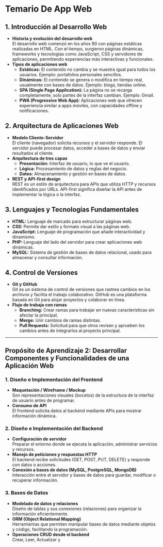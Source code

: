 # Temario De App Web

## 1. Introducción al Desarrollo Web
- **Historia y evolución del desarrollo web**  
  El desarrollo web comenzó en los años 90 con páginas estáticas realizadas en HTML. Con el tiempo, surgieron páginas dinámicas, frameworks y tecnologías como JavaScript, CSS y servidores de aplicaciones, permitiendo experiencias más interactivas y funcionales.
- **Tipos de aplicaciones web**  
  - **Estáticas:** El contenido no cambia y se muestra igual para todos los usuarios. Ejemplo: portafolios personales sencillos.
  - **Dinámicas:** El contenido se genera o modifica en tiempo real, usualmente con bases de datos. Ejemplo: blogs, tiendas online.
  - **SPA (Single Page Application):** La página no se recarga completamente; solo partes de la interfaz cambian. Ejemplo: Gmail.
  - **PWA (Progressive Web App):** Aplicaciones web que ofrecen experiencia similar a apps móviles, con capacidades offline y notificaciones.

## 2. Arquitectura de Aplicaciones Web
- **Modelo Cliente-Servidor**  
  El cliente (navegador) solicita recursos y el servidor responde. El servidor puede procesar datos, acceder a bases de datos y enviar resultados al cliente.
- **Arquitectura de tres capas**  
  - **Presentación:** Interfaz de usuario, lo que ve el usuario.
  - **Lógica:** Procesamiento de datos y reglas del negocio.
  - **Datos:** Almacenamiento y gestión en bases de datos.
- **REST y API-first design**  
  REST es un estilo de arquitectura para APIs que utiliza HTTP y recursos identificados por URLs. API-first significa diseñar la API antes de implementar la lógica o la interfaz.

## 3. Lenguajes y Tecnologías Fundamentales
- **HTML:** Lenguaje de marcado para estructurar páginas web.
- **CSS:** Permite dar estilo y formato visual a las páginas web.
- **JavaScript:** Lenguaje de programación que añade interactividad y dinamismo.
- **PHP:** Lenguaje del lado del servidor para crear aplicaciones web dinámicas.
- **MySQL:** Sistema de gestión de bases de datos relacional, usado para almacenar y consultar información.

## 4. Control de Versiones
- **Git y GitHub**  
  Git es un sistema de control de versiones que rastrea cambios en los archivos y facilita el trabajo colaborativo. GitHub es una plataforma basada en Git para alojar proyectos y colaborar en línea.
- **Flujo de trabajo con ramas**  
  - **Branching:** Crear ramas para trabajar en nuevas características sin afectar la principal.
  - **Merge:** Unir cambios de ramas distintas.
  - **Pull Requests:** Solicitud para que otros revisen y aprueben los cambios antes de integrarlos al proyecto principal.

---

## Propósito de Aprendizaje 2: Desarrollar Componentes y Funcionalidades de una Aplicación Web

### 1. Diseño e Implementación del Frontend
- **Maquetación / Wireframe / Mockup**  
  Son representaciones visuales (bocetos) de la estructura de la interfaz de usuario antes de programar.
- **Consumo de API**  
  El frontend solicita datos al backend mediante APIs para mostrar información dinámica.

### 2. Diseño e Implementación del Backend
- **Configuración de servidor**  
  Preparar el entorno donde se ejecuta la aplicación, administrar servicios y recursos.
- **Manejo de peticiones y respuestas HTTP**  
  El backend recibe solicitudes (GET, POST, PUT, DELETE) y responde con datos o acciones.
- **Conexión a bases de datos (MySQL, PostgreSQL, MongoDB)**  
  Interacción entre el servidor y bases de datos para guardar, modificar o recuperar información.

### 3. Bases de Datos
- **Modelado de datos y relaciones**  
  Diseño de tablas y sus conexiones (relaciones) para organizar la información eficientemente.
- **ORM (Object Relational Mapping)**  
  Herramientas que permiten manipular bases de datos mediante objetos y código, facilitando la programación.
- **Operaciones CRUD desde el backend**  
  Crear, Leer, Actualizar y

